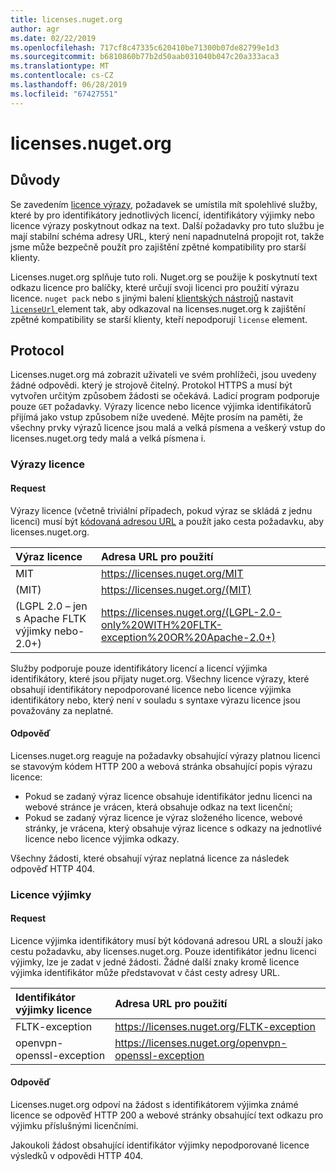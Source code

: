 ```yaml
---
title: licenses.nuget.org
author: agr
ms.date: 02/22/2019
ms.openlocfilehash: 717cf8c47335c620410be71300b07de82799e1d3
ms.sourcegitcommit: b6810860b77b2d50aab031040b047c20a333aca3
ms.translationtype: MT
ms.contentlocale: cs-CZ
ms.lasthandoff: 06/28/2019
ms.locfileid: "67427551"
---
```

# <a name="licensesnugetorg"></a>licenses.nuget.org

## <a name="rationale"></a>Důvody

Se zavedením [licence výrazy](../reference/nuspec.md#license), požadavek se umístila mít spolehlivé služby, které by pro identifikátory jednotlivých licencí, identifikátory výjimky nebo licence výrazy poskytnout odkaz na text.
Další požadavky pro tuto službu je mají stabilní schéma adresy URL, který není napadnutelná propojit rot, takže jsme může bezpečně použít pro zajištění zpětné kompatibility pro starší klienty.

Licenses.nuget.org splňuje tuto roli. Nuget.org se použije k poskytnutí text odkazu licence pro balíčky, které určují svoji licenci pro použití výrazu licence. `nuget pack` nebo s jinými balení [klientských nástrojů](../install-nuget-client-tools.md) nastavit [ `licenseUrl` ](../reference/nuspec.md#licenseurl) element tak, aby odkazoval na licenses.nuget.org k zajištění zpětné kompatibility se starší klienty, kteří nepodporují `license` element.

## <a name="protocol"></a>Protocol

Licenses.nuget.org má zobrazit uživateli ve svém prohlížeči, jsou uvedeny žádné odpovědi. který je strojově čitelný.
Protokol HTTPS a musí být vytvořen určitým způsobem žádosti se očekává. Ladicí program podporuje pouze `GET` požadavky.
Výrazy licence nebo licence výjimka identifikátorů přijímá jako vstup způsobem níže uvedené. Mějte prosím na paměti, že všechny prvky výrazů licence jsou malá a velká písmena a veškerý vstup do licenses.nuget.org tedy malá a velká písmena i.

### <a name="license-expressions"></a>Výrazy licence

#### <a name="request"></a>Request

Výrazy licence (včetně triviální případech, pokud výraz se skládá z jednu licenci) musí být [kódovaná adresou URL](https://tools.ietf.org/html/rfc3986#section-2.1) a použít jako cesta požadavku, aby licenses.nuget.org.

| Výraz licence | Adresa URL pro použití |
|:---|:---|
| MIT                                                | <https://licenses.nuget.org/MIT> |
| (MIT)                                              | <https://licenses.nuget.org/(MIT)> |
| (LGPL 2.0 – jen s Apache FLTK výjimky nebo-2.0+) | <https://licenses.nuget.org/(LGPL-2.0-only%20WITH%20FLTK-exception%20OR%20Apache-2.0+)> |

Služby podporuje pouze identifikátory licencí a licencí výjimka identifikátory, které jsou přijaty nuget.org. Všechny licence výrazy, které obsahují identifikátory nepodporované licence nebo licence výjimka identifikátory nebo, který není v souladu s syntaxe výrazu licence jsou považovány za neplatné.

#### <a name="response"></a>Odpověď

Licenses.nuget.org reaguje na požadavky obsahující výrazy platnou licenci se stavovým kódem HTTP 200 a webová stránka obsahující popis výrazu licence:

* Pokud se zadaný výraz licence obsahuje identifikátor jednu licenci na webové stránce je vrácen, která obsahuje odkaz na text licenční;
* Pokud se zadaný výraz licence je výraz složeného licence, webové stránky, je vrácena, který obsahuje výraz licence s odkazy na jednotlivé licence nebo licence výjimka odkazy.

Všechny žádosti, které obsahují výraz neplatná licence za následek odpověď HTTP 404.

### <a name="license-exceptions"></a>Licence výjimky

#### <a name="request"></a>Request

Licence výjimka identifikátory musí být kódovaná adresou URL a slouží jako cestu požadavku, aby licenses.nuget.org. Pouze identifikátor jednu licenci výjimky, lze je zadat v jedné žádosti. Žádné další znaky kromě licence výjimka identifikátor může představovat v část cesty adresy URL.

| Identifikátor výjimky licence | Adresa URL pro použití |
|:---|:---|
|FLTK-exception            | <https://licenses.nuget.org/FLTK-exception> |
|openvpn-openssl-exception | <https://licenses.nuget.org/openvpn-openssl-exception> |

#### <a name="response"></a>Odpověď

Licenses.nuget.org odpoví na žádost s identifikátorem výjimka známé licence se odpověď HTTP 200 a webové stránky obsahující text odkazu pro výjimku příslušnými licenčními.

Jakoukoli žádost obsahující identifikátor výjimky nepodporované licence výsledků v odpovědi HTTP 404.
